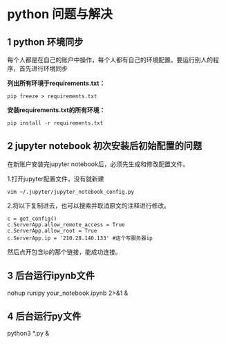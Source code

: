 # python 问题与解决

## 1 python 环境同步

每个人都是在自己的账户中操作，每个人都有自己的环境配置。要运行别人的程序，首先进行环境同步

**列出所有环境于requirements.txt：**

```
pip freeze > requirements.txt
```

**安装requirements.txt的所有环境：**

```
pip install -r requirements.txt
```

## 2 jupyter notebook 初次安装后初始配置的问题

在新账户安装完jupyter notebook后，必须先生成和修改配置文件。

1.打开jupyter配置文件，没有就新建

```
vim ~/.jupyter/jupyter_notebook_config.py
```

2.将以下复制进去，也可以搜索并取消原文的注释进行修改。

```
c = get_config()
c.ServerApp.allow_remote_access = True
c.ServerApp.allow_root = True
c.ServerApp.ip = '210.28.140.133' #这个写服务器ip
```

然后点开包含ip的那个链接，能成功连接。

## 3 后台运行ipynb文件

nohup runipy your_notebook.ipynb 2>&1 &

## 4 后台运行py文件

python3 *.py &
